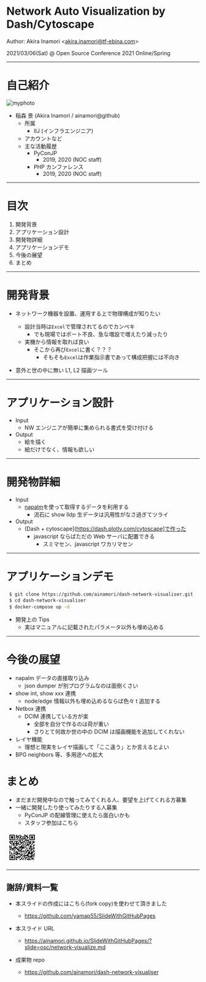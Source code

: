 # Network Auto Visualization by Dash/Cytoscape

Author: Akira Inamori <<akira.inamori@tf-ebina.com>>

2021/03/06(Sat) @ Open Source Conference 2021 Online/Spring

---

# 自己紹介

![myphoto](https://avatars.githubusercontent.com/u/8357830?s=460&u=b451b623bcc515093cf4ab18acd498df704181f1&v=4)

- 稲森 景 (Akira Inamori / ainamori@github)
  - 所属
    - IIJ (インフラエンジニア)
  - アカウントなど
  - 主な活動履歴
    - PyConJP
      - 2019, 2020 (NOC staff)
    - PHP カンファレンス
      - 2019, 2020 (NOC staff)

---

# 目次

1. 開発背景
1. アプリケーション設計
1. 開発物詳細
1. アプリケーションデモ
1. 今後の展望
1. まとめ

---

# 開発背景

- ネットワーク機器を設置、運用する上で物理構成が知りたい

  - 設計当時は`Excel`で管理されてるのでカンペキ
    - でも現場ではポート不良、急な増設で増えたり減ったり
  - 実機から情報を取れば良い
    - そこから再び`Excel`に書く？？？
      - そもそも`Excel`は作業指示書であって構成把握には不向き

- 意外と世の中に無い L1, L2 描画ツール

---

# アプリケーション設計

- Input
  - NW エンジニアが簡単に集められる書式を受け付ける
- Output
  - 絵を描く
  - 絵だけでなく、情報も欲しい

---

# 開発物詳細

- Input
  - [napalm](https://napalm-automation.net/)を使って取得するデータを利用する
    - 流石に show lldp 生データは汎用性がなさ過ぎてツライ
- Output
  - (Dash + cytoscape](https://dash.plotly.com/cytoscape]で作った
    - javascript ならばただの Web サーバに配置できる
      - スミマセン、javascript ワカリマセン

---

# アプリケーションデモ

```bash
 $ git clone https://github.com/ainamori/dash-network-visualiser.git
 $ cd dash-network-visualiser
 $ docker-compose up -d
```

- 開発上の Tips
  - 実はマニュアルに記載されたパラメータ以外も埋め込める

---

# 今後の展望

- napalm データの直接取り込み
  - json dumper が別プログラムなのは面倒くさい
- show int, show xxx 連携
  - node/edge 情報以外も埋め込めるならば色々 t 追加する
- Netbox 連携
  - DCIM 連携している方が楽
    - 全部を自分で作るのは荷が重い
    - さりとて何故か世の中の DCIM は描画機能を追加してくれない
- レイヤ機能
  - 理想と現実をレイヤ描画して「ここ違う」とか言えるとよい
- BPG neighbors 等、多用途への拡大

# まとめ

- まだまだ開発中なので触ってみてくれる人、要望を上げてくれる方募集
- 一緒に開発したり使ってみたりする人募集
  - PyConJP の配線管理に使えたら面白いかも
  - スタッフ参加はこちら

![QRcode](images/QR_604121.png)

---

## 謝辞/資料一覧

- 本スライドの作成にはこちら(fork copy)を使わせて頂きました

  - https://github.com/yamap55/SlideWithGitHubPages

- 本スライド URL
  - https://ainamori.github.io/SlideWithGitHubPages/?slide=osc/network-visualize.md
- 成果物 repo
  - https://github.com/ainamori/dash-network-visualiser
